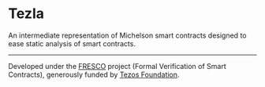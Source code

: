 # Tezla

An intermediate representation of Michelson smart contracts designed to ease
static analysis of smart contracts.

---

Developed under the [FRESCO](https://release.di.ubi.pt/projects/fresco.html) project
(Formal Verification of Smart Contracts), generously funded by [Tezos
Foundation](https://tezos.foundation).
